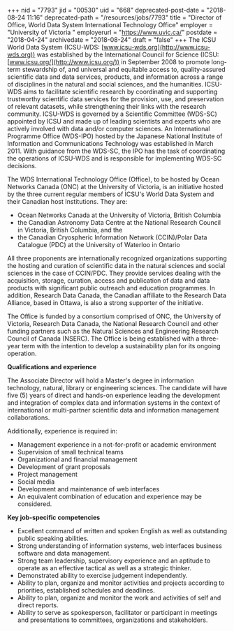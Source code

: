 +++
nid = "7793"
jid = "00530"
uid = "668"
deprecated-post-date = "2018-08-24 11:16"
deprecated-path = "/resources/jobs/7793"
title = "Director of Office, World Data System International Technology Office"
employer = "University of Victoria "
employerurl = "https://www.uvic.ca/"
postdate = "2018-04-24"
archivedate = "2018-08-24"
draft = "false"
+++
The ICSU World Data System (ICSU-WDS:
[www.icsu-wds.org](http://www.icsu-wds.org)) was established by the
International Council for Science (ICSU:
[www.icsu.org/](http://www.icsu.org/)) in September 2008 to promote
long-term stewardship of, and universal and equitable access to,
quality-assured scientific data and data services, products, and
information across a range of disciplines in the natural and social
sciences, and the humanities. ICSU-WDS aims to facilitate scientific
research by coordinating and supporting trustworthy scientific data
services for the provision, use, and preservation of relevant datasets,
while strengthening their links with the research community. ICSU-WDS is
governed by a Scientific Committee (WDS-SC) appointed by ICSU and made
up of leading scientists and experts who are actively involved with data
and/or computer sciences. An International Programme Office (WDS-IPO)
hosted by the Japanese National Institute of Information and
Communications Technology was established in March 2011. With guidance
from the WDS-SC, the IPO has the task of coordinating the operations of
ICSU-WDS and is responsible for implementing WDS-SC decisions. 

The WDS International Technology Office (Office), to be hosted by Ocean
Networks Canada (ONC) at the University of Victoria, is an initiative
hosted by the three current regular members of ICSU's World Data System
and their Canadian host Institutions. They are:

-   Ocean Networks Canada at the University of Victoria, British
    Columbia
-   the Canadian Astronomy Data Centre at the National Research Council
    in Victoria, British Columbia, and the 
-   the Canadian Cryospheric Information Network (CCIN)/Polar Data
    Catalogue (PDC) at the University of Waterloo in Ontario

All three proponents are internationally recognized organizations
supporting the hosting and curation of scientific data in the natural
sciences and social sciences in the case of CCIN/PDC. They provide
services dealing with the acquisition, storage, curation, access and
publication of data and data products with significant public outreach
and education programmes. In addition, Research Data Canada, the
Canadian affiliate to the Research Data Alliance, based in Ottawa, is
also a strong supporter of the initiative. 

The Office is funded by a consortium comprised of ONC, the University of
Victoria, Research Data Canada, the National Research Council and other
funding partners such as the Natural Sciences and Engineering Research
Council of Canada (NSERC). The Office is being established with a
three-year term with the intention to develop a sustainability plan for
its ongoing operation.
  
**Qualifications and experience**

The Associate Director will hold a Master's degree in information
technology, natural, library or engineering sciences. The candidate will
have five (5) years of direct and hands-on experience leading the
development and integration of complex data and information systems in
the context of international or multi-partner scientific data and
information management collaborations. 

Additionally, experience is required in:

-   Management experience in a not-for-profit or academic environment
-   Supervision of small technical teams
-   Organizational and financial management
-   Development of grant proposals
-   Project management
-   Social media
-   Development and maintenance of web interfaces
-   An equivalent combination of education and experience may be
    considered.

**Key job-specific competencies**

-   Excellent command of written and spoken English as well as
    outstanding public speaking abilities.
-   Strong understanding of information systems, web interfaces business
    software and data management. 
-   Strong team leadership, supervisory experience and an aptitude to
    operate as an effective tactical as well as a strategic thinker.
-   Demonstrated ability to exercise judgement independently.
-   Ability to plan, organize and monitor activities and projects
    according to priorities, established schedules and deadlines. 
-   Ability to plan, organize and monitor the work and activities of
    self and direct reports. 
-   Ability to serve as spokesperson, facilitator or participant in
    meetings and presentations to committees, organizations and
    stakeholders.
